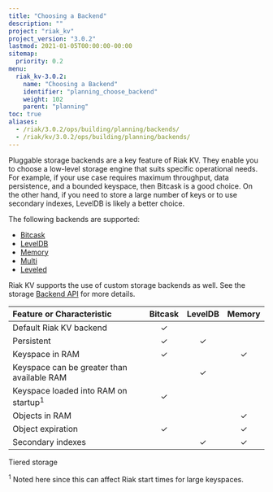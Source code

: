 ```yaml
---
title: "Choosing a Backend"
description: ""
project: "riak_kv"
project_version: "3.0.2"
lastmod: 2021-01-05T00:00:00-00:00
sitemap:
  priority: 0.2
menu:
  riak_kv-3.0.2:
    name: "Choosing a Backend"
    identifier: "planning_choose_backend"
    weight: 102
    parent: "planning"
toc: true
aliases:
  - /riak/3.0.2/ops/building/planning/backends/
  - /riak/kv/3.0.2/ops/building/planning/backends/
---
```


[plan backend bitcask]: {{<baseurl>}}riak/kv/3.0.2/setup/planning/backend/bitcask
[plan backend leveldb]: {{<baseurl>}}riak/kv/3.0.2/setup/planning/backend/leveldb
[plan backend memory]: {{<baseurl>}}riak/kv/3.0.2/setup/planning/backend/memory
[plan backend multi]: {{<baseurl>}}riak/kv/3.0.2/setup/planning/backend/multi
[plan backend leveled]: {{<baseurl>}}riak/kv/3.0.2/setup/planning/backend/leveled
[dev api backend]: {{<baseurl>}}riak/kv/3.0.2/developing/api/backend

Pluggable storage backends are a key feature of Riak KV. They enable you to
choose a low-level storage engine that suits specific operational needs.
For example, if your use case requires maximum throughput, data
persistence, and a bounded keyspace, then Bitcask is a good choice. On
the other hand, if you need to store a large number of keys or to use
secondary indexes, LevelDB is likely a better choice.

The following backends are supported:

* [Bitcask][plan backend bitcask]
* [LevelDB][plan backend leveldb]
* [Memory][plan backend memory]
* [Multi][plan backend multi]
* [Leveled][plan backend leveled]

Riak KV supports the use of custom storage backends as well. See the
storage [Backend API][dev api backend] for more details.

Feature or Characteristic                      |Bitcask|LevelDB|Memory|
:----------------------------------------------|:-----:|:-----:|:----:|
Default Riak KV backend                        |✓      |       |      |
Persistent                                     |✓      |✓      |      |
Keyspace in RAM                                |✓      |       |✓     |
Keyspace can be greater than available RAM     |       |✓      |      |
Keyspace loaded into RAM on startup<sup>1</sup>|✓      |       |      |
Objects in RAM                                 |       |       |✓     |
Object expiration                              |✓      |       |✓     |
Secondary indexes                              |       |✓      |✓     |
Tiered storage

<sup>1</sup> Noted here since this can affect Riak start times for large
keyspaces.

